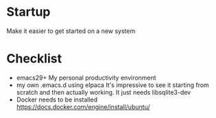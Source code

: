 Startup
=======

Make it easier to get started on a new system


Checklist
=========

- emacs29+
  My personal productivity environment
- my own .emacs.d using elpaca
  It's impressive to see it starting from scratch and then actually working. It just needs libsqlite3-dev
- Docker needs to be installed
  https://docs.docker.com/engine/install/ubuntu/
